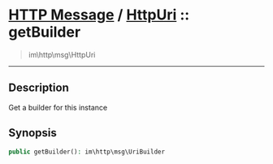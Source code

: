 # [HTTP Message](http.md) / [HttpUri](http-HttpUri.md) :: getBuilder
 > im\http\msg\HttpUri
____

## Description
Get a builder for this instance

## Synopsis
```php
public getBuilder(): im\http\msg\UriBuilder
```
